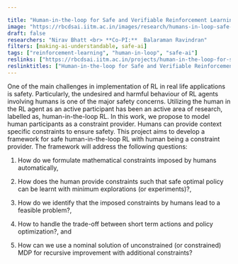 ```yaml
---

title: "Human-in-the-loop for Safe and Verifiable Reinforcement Learning"
image: "https://rbcdsai.iitm.ac.in/images/research/humans-in-loop-safe-ai.jpg"
draft: false
researchers: "Nirav Bhatt <br> **Co-PI:**  Balaraman Ravindran"
filters: [making-ai-understandable, safe-ai]
tags: ["reinforcement-learning", "human-in-loop", "safe-ai"]
reslinks: ["https://rbcdsai.iitm.ac.in/projects/human-in-the-loop-for-safe-and-verifiable-reinforcement-learning/"]
reslinktitles: ["Human-in-the-loop for Safe and Verifiable Reinforcement Learning: RBCDSAI"]
---
```


One of the main challenges in implementation of RL in real life applications is safety. Particularly, the undesired and harmful behaviour of RL agents involving humans is one of the major safety concerns. Utilizing the human in the RL agent as an active participant has been an active area of research, labelled as, human-in-the-loop RL. In this work, we propose to model human participants as a constraint provider. Humans can provide context specific constraints to ensure safety. This project aims to develop a framework for safe human-in-the-loop RL with human being a constraint provider. The framework will address the following questions:

1. How do we formulate mathematical constraints imposed by humans automatically, 

2. How does the human provide constraints such that safe optimal policy can be learnt with minimum explorations (or experiments)?, 

3. How do we identify that the imposed constraints by humans lead to a feasible problem?, 

4. How to handle the trade-off between short term actions and policy optimization?, and 

5. How can we use a nominal solution of unconstrained (or constrained) MDP for recursive improvement with additional constraints?